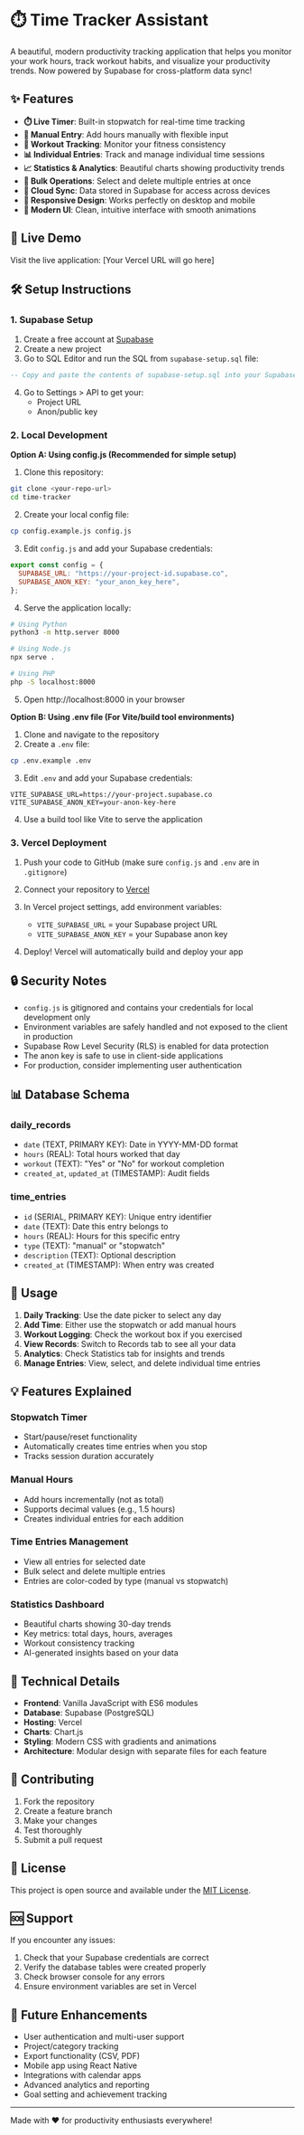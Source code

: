 # ⏱️ Time Tracker Assistant

A beautiful, modern productivity tracking application that helps you monitor your work hours, track workout habits, and visualize your productivity trends. Now powered by Supabase for cross-platform data sync!

## ✨ Features

- **⏱️ Live Timer**: Built-in stopwatch for real-time time tracking
- **📝 Manual Entry**: Add hours manually with flexible input
- **💪 Workout Tracking**: Monitor your fitness consistency
- **📊 Individual Entries**: Track and manage individual time sessions
- **📈 Statistics & Analytics**: Beautiful charts showing productivity trends
- **🔄 Bulk Operations**: Select and delete multiple entries at once
- **💾 Cloud Sync**: Data stored in Supabase for access across devices
- **📱 Responsive Design**: Works perfectly on desktop and mobile
- **🎨 Modern UI**: Clean, intuitive interface with smooth animations

## 🚀 Live Demo

Visit the live application: [Your Vercel URL will go here]

## 🛠️ Setup Instructions

### 1. Supabase Setup

1. Create a free account at [Supabase](https://supabase.com)
2. Create a new project
3. Go to SQL Editor and run the SQL from `supabase-setup.sql` file:

```sql
-- Copy and paste the contents of supabase-setup.sql into your Supabase SQL Editor
```

4. Go to Settings > API to get your:
   - Project URL
   - Anon/public key

### 2. Local Development

**Option A: Using config.js (Recommended for simple setup)**

1. Clone this repository:

```bash
git clone <your-repo-url>
cd time-tracker
```

2. Create your local config file:

```bash
cp config.example.js config.js
```

3. Edit `config.js` and add your Supabase credentials:

```javascript
export const config = {
  SUPABASE_URL: "https://your-project-id.supabase.co",
  SUPABASE_ANON_KEY: "your_anon_key_here",
};
```

4. Serve the application locally:

```bash
# Using Python
python3 -m http.server 8000

# Using Node.js
npx serve .

# Using PHP
php -S localhost:8000
```

5. Open http://localhost:8000 in your browser

**Option B: Using .env file (For Vite/build tool environments)**

1. Clone and navigate to the repository
2. Create a `.env` file:

```bash
cp .env.example .env
```

3. Edit `.env` and add your Supabase credentials:

```env
VITE_SUPABASE_URL=https://your-project.supabase.co
VITE_SUPABASE_ANON_KEY=your-anon-key-here
```

4. Use a build tool like Vite to serve the application

### 3. Vercel Deployment

1. Push your code to GitHub (make sure `config.js` and `.env` are in `.gitignore`)

2. Connect your repository to [Vercel](https://vercel.com)

3. In Vercel project settings, add environment variables:

   - `VITE_SUPABASE_URL` = your Supabase project URL
   - `VITE_SUPABASE_ANON_KEY` = your Supabase anon key

4. Deploy! Vercel will automatically build and deploy your app

## 🔒 Security Notes

- `config.js` is gitignored and contains your credentials for local development only
- Environment variables are safely handled and not exposed to the client in production
- Supabase Row Level Security (RLS) is enabled for data protection
- The anon key is safe to use in client-side applications
- For production, consider implementing user authentication

## 📊 Database Schema

### daily_records

- `date` (TEXT, PRIMARY KEY): Date in YYYY-MM-DD format
- `hours` (REAL): Total hours worked that day
- `workout` (TEXT): "Yes" or "No" for workout completion
- `created_at`, `updated_at` (TIMESTAMP): Audit fields

### time_entries

- `id` (SERIAL, PRIMARY KEY): Unique entry identifier
- `date` (TEXT): Date this entry belongs to
- `hours` (REAL): Hours for this specific entry
- `type` (TEXT): "manual" or "stopwatch"
- `description` (TEXT): Optional description
- `created_at` (TIMESTAMP): When entry was created

## 🎯 Usage

1. **Daily Tracking**: Use the date picker to select any day
2. **Add Time**: Either use the stopwatch or add manual hours
3. **Workout Logging**: Check the workout box if you exercised
4. **View Records**: Switch to Records tab to see all your data
5. **Analytics**: Check Statistics tab for insights and trends
6. **Manage Entries**: View, select, and delete individual time entries

## 💡 Features Explained

### Stopwatch Timer

- Start/pause/reset functionality
- Automatically creates time entries when you stop
- Tracks session duration accurately

### Manual Hours

- Add hours incrementally (not as total)
- Supports decimal values (e.g., 1.5 hours)
- Creates individual entries for each addition

### Time Entries Management

- View all entries for selected date
- Bulk select and delete multiple entries
- Entries are color-coded by type (manual vs stopwatch)

### Statistics Dashboard

- Beautiful charts showing 30-day trends
- Key metrics: total days, hours, averages
- Workout consistency tracking
- AI-generated insights based on your data

## 🔧 Technical Details

- **Frontend**: Vanilla JavaScript with ES6 modules
- **Database**: Supabase (PostgreSQL)
- **Hosting**: Vercel
- **Charts**: Chart.js
- **Styling**: Modern CSS with gradients and animations
- **Architecture**: Modular design with separate files for each feature

## 🤝 Contributing

1. Fork the repository
2. Create a feature branch
3. Make your changes
4. Test thoroughly
5. Submit a pull request

## 📝 License

This project is open source and available under the [MIT License](LICENSE).

## 🆘 Support

If you encounter any issues:

1. Check that your Supabase credentials are correct
2. Verify the database tables were created properly
3. Check browser console for any errors
4. Ensure environment variables are set in Vercel

## 🚀 Future Enhancements

- User authentication and multi-user support
- Project/category tracking
- Export functionality (CSV, PDF)
- Mobile app using React Native
- Integrations with calendar apps
- Advanced analytics and reporting
- Goal setting and achievement tracking

---

Made with ❤️ for productivity enthusiasts everywhere!
